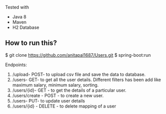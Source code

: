 
Tested with
* Java 8
* Maven
* H2 Database

## How to run this?
$ git clone https://github.com/anitapal1687/Users.git
$ spring-boot:run

Endpoints:
1) /upload- POST- to upload csv file and save the data to database.
2) /users- GET- to get all the user details. Different filters has been add like maximum salary, minimum salary, sorting.
3) /users/{id}- GET - to get the details of a particular user.
4) /users/create - POST - to create a new user. 
5) /users- PUT- to update user details
6) /users/{id} - DELETE - to delete mapping of a user

